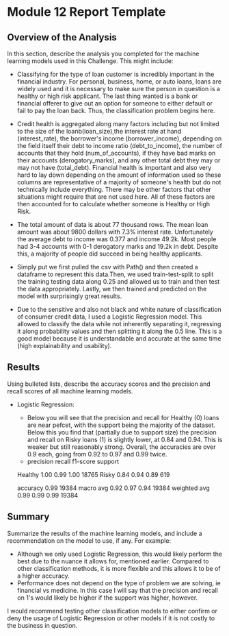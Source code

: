 # Module 12 Report Template

## Overview of the Analysis

In this section, describe the analysis you completed for the machine learning models used in this Challenge. This might include:

* Classifying for the type of loan customer is incredibly important in the financial industry. For personal, business, home, or auto loans, loans are widely used and it is necessary to make sure the person in question is a healthy or high risk applicant. The last thing wanted is a bank or financial offerer to give out an option for someone to either default or fail to pay the loan back. Thus, the classification problem begins here.

* Credit health is aggregated along many factors including but not limited to the size of the loanb(loan_size),the interest rate at hand (interest_rate), the borrower's income	(borrower_income), depending on the field itself their debt to income ratio	(debt_to_income), the number of accounts that they hold	(num_of_accounts),	if they have bad marks on their accounts (derogatory_marks), and any other total debt they may or may not have	(total_debt). Financial health is important and also very hard to lay down depending on the amount of information used so these columns are representative of a majority of someone's health but do not technically include everything. There may be other factors that other situations might require that are not used here. All of these factors are then accounted for to calculate whether someone is Healthy or High Risk.

* The total amount of data is about 77 thousand rows. The mean loan amount was about 9800 dollars with 7.3% interest rate. Unfortunately the average debt to income was 0.377 and income 49.2k. Most people had 3-4 accounts with 0-1 derogatory marks and 19.2k in debt. Despite this, a majority of people did succeed in being healthy applicants.

* Simply put we first pulled the csv with Path() and then created a dataframe to represent this data.Then, we used  train-test-split to split the training testing data along 0.25 and allowed us to train and then test the data appropriately. Lastly, we then trained and predicted on the model with surprisingly great results.

* Due to the sensitive and also not black and white nature of classification of consumer credit data, I used a Logistic Regression model. This allowed to classify the data while not inherently separating it, regressing it along probability values and then splitting it along the 0.5 line. This is a good model because it is understandable and accurate at the same time (high explainability and usability).

## Results

Using bulleted lists, describe the accuracy scores and the precision and recall scores of all machine learning models.

* Logistic Regression:
    * Below you will see that the precision and recall for Healthy (0) loans are near pefcet, with the support being the majority of the dataset. Below this you find that (partially due to support size) the precision and recall on Risky loans (1) is slightly lower, at 0.84 and 0.94. This is weaker but still reasonably strong. Overall, the accuracies are over 0.9 each, going from 0.92 to 0.97 and 0.99 twice.
    *  precision    recall  f1-score   support

     Healthy       1.00      0.99      1.00     18765
       Risky       0.84      0.94      0.89       619

    accuracy                           0.99     19384
   macro avg       0.92      0.97      0.94     19384
weighted avg       0.99      0.99      0.99     19384

## Summary

Summarize the results of the machine learning models, and include a recommendation on the model to use, if any. For example:

* Although we only used Logistic Regression, this would likely perform the best due to the nuance it allows for, mentioned earlier. Compared to other classification methods, it is more flexible and this allows it to be of a higher accuracy.
* Performance does not depend on the type of problem we are solving, ie financial vs medicine. In this case I will say that the precision and recall on 1's would likely be higher if the support was higher, however.

I would recommend testing other classification models to either confirm or deny the usage of Logistic Regression or other models if it is not costly to the business in question.
